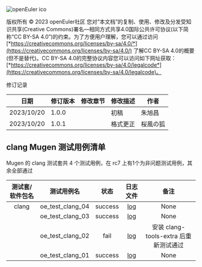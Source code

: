 ![openEuler ico](https://gitee.com/openeuler/QA/raw/master/images/openEuler.png)

版权所有 © 2023 openEuler社区
您对“本文档”的复制、使用、修改及分发受知识共享(Creative Commons)署名—相同方式共享4.0国际公共许可协议(以下简称“CC BY-SA 4.0”)的约束。为了方便用户理解，您可以通过访问[*https://creativecommons.org/licenses/by-sa/4.0/*](https://creativecommons.org/licenses/by-sa/4.0/) 了解CC BY-SA 4.0的概要 (但不是替代)。CC BY-SA 4.0的完整协议内容您可以访问如下网址获取：[*https://creativecommons.org/licenses/by-sa/4.0/legalcode*](https://creativecommons.org/licenses/by-sa/4.0/legalcode)。

修订记录

| 日期       | 修订版本 | 修改章节 | 修改描述         | 作者     |
| ---------- | -------- | -------- | ---------------- | -------- |
| 2023/10/20 | 1.0.0    |          | 初稿             | 朱旭昌   |
| 2023/10/20 | 1.0.1    |          | 格式更正         | 桜風の狐 |

## clang Mugen 测试用例清单

Mugen 的 clang 测试套共 4 个测试用例，在 rc7 上有1个为非问题测试用例，其余全部通过

| 测试套/软件包名 | 测试用例名 | 状态 | 日志文件 | 备注 |
|:-:|:-:|:-:|:-:|:-:|
| clang | oe_test_clang_04 | success | [log](https://gitee.com/yunxiangluo/openeuler-riscv-23.09-test/tree/master/Round7/Mugen/mugen-riscv/logs/clang/oe_test_clang_04/2023-10-19-11_32_05.log) | None |
|       | oe_test_clang_03 | success | [log](https://gitee.com/yunxiangluo/openeuler-riscv-23.09-test/tree/master/Round7/Mugen/mugen-riscv/logs/clang/oe_test_clang_03/2023-10-19-11_28_58.log) | None |
|       | oe_test_clang_02 | fail    | [log](https://gitee.com/yunxiangluo/openeuler-riscv-23.09-test/tree/master/Round7/Mugen/mugen-riscv/logs/clang/oe_test_clang_02/2023-10-19-11_26_10.log) |   安装 clang-tools-extra 后重新测试通过   |
|       | oe_test_clang_01 | success | [log](https://gitee.com/yunxiangluo/openeuler-riscv-23.09-test/tree/master/Round7/Mugen/mugen-riscv/logs/clang/oe_test_clang_01/2023-10-19-11_23_15.log) | None |

